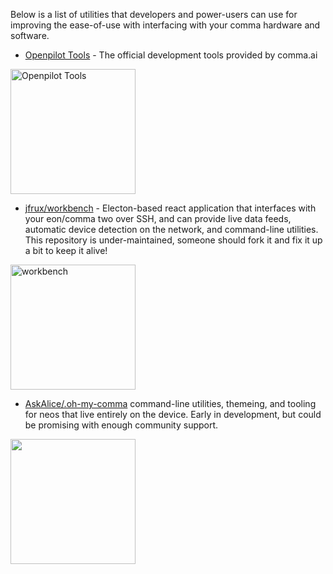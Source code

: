 Below is a list of utilities that developers and power-users can use for improving the ease-of-use with interfacing with your comma hardware and software.

* [Openpilot Tools](https://github.com/commaai/openpilot/tree/master/tools) - The official development tools provided by comma.ai
<img src="https://emu.bz/Jmx" alt="Openpilot Tools" width="auto" height="200px">

* [jfrux/workbench](https://github.com/jfrux/workbench) - Electon-based react application that interfaces with your eon/comma two over SSH, and can provide live data feeds, automatic device detection on the network, and command-line utilities. This repository is under-maintained, someone should fork it and fix it up a bit to keep it alive!
<img src="https://emu.bz/nTT" alt="workbench"  width="auto" height="200px" />

* [AskAlice/.oh-my-comma](https://github.com/askalice/.oh-my-comma) command-line utilities, themeing, and tooling for neos that live entirely on the device. Early in development, but could be promising with enough community support.
<img src="https://thumbs.gfycat.com/VapidRipeAquaticleech-size_restricted.gif" alt=""  width="auto" height="200px" />